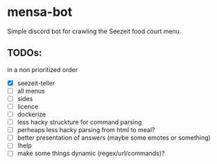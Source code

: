 # mensa-bot
Simple discord bot for crawling the Seezeit food court menu.

## TODOs:
in a non prioritized order 
 - [x] seezeit-teller
 - [ ] all menus
 - [ ] sides
 - [ ] licence
 - [ ] dockerize
 - [ ] less hacky struckture for command parsing
 - [ ] perheaps less hacky parsing from html to meal?
 - [ ] better presentation of answers (maybe some emotes or something)
 - [ ] !help
 - [ ] make some things dynamic (regex/url/commands)?